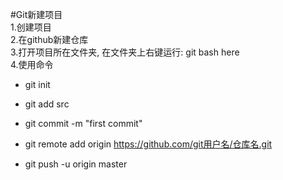 #Git新建项目  
1.创建项目  
2.在github新建仓库  
3.打开项目所在文件夹, 在文件夹上右键运行: git bash here  
4.使用命令  
 * git init
      
 * git add src
      
 * git commit -m  "first commit"
      
 * git remote add origin https://github.com/git用户名/仓库名.git
      
 * git push  -u origin master    
 
 